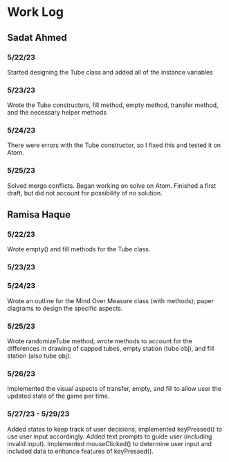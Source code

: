 # Work Log

## Sadat Ahmed

### 5/22/23
Started designing the Tube class and added all of the instance variables
### 5/23/23
Wrote the Tube constructors, fill method, empty method, transfer method, and the necessary helper methods
### 5/24/23
There were errors with the Tube constructor, so I fixed this and tested it on Atom.
### 5/25/23
Solved merge conflicts. Began working on solve on Atom. Finished a first draft, but did not account for possibility of no solution.



## Ramisa Haque

### 5/22/23
Wrote empty() and fill methods for the Tube class.
### 5/23/23

### 5/24/23
Wrote an outline for the Mind Over Measure class (with methods); paper diagrams to design the specific aspects.
### 5/25/23
Wrote randomizeTube method, wrote methods to account for the differences in drawing of capped tubes, empty station (tube obj), and fill station (also tube obj).
### 5/26/23
Implemented the visual aspects of transfer, empty, and fill to allow user the updated state of the game per time.
### 5/27/23 - 5/29/23
Added states to keep track of user decisions; implemented keyPressed() to use user input accordingly. Added text prompts to guide user (including invalid input). Implemented mouseClicked() to determine user input and included data to enhance features of keyPressed().
